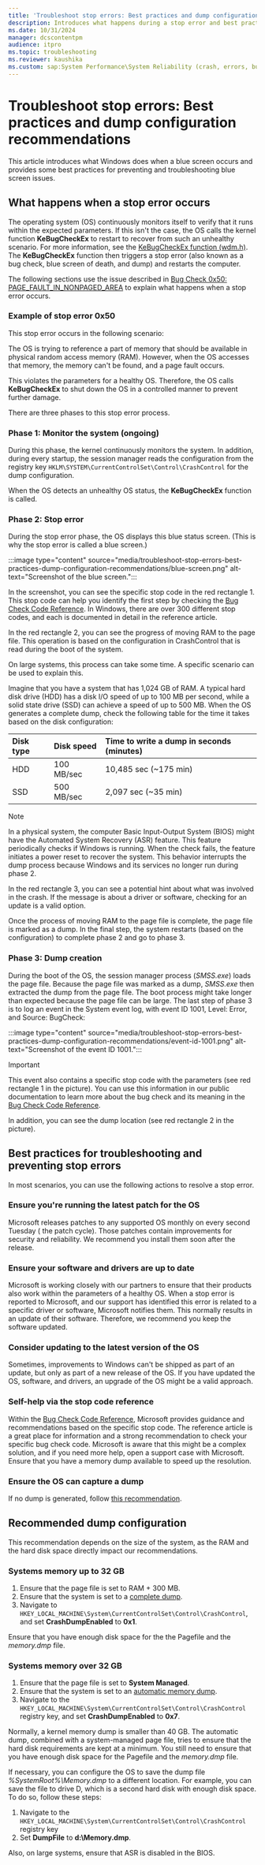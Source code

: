 ```yaml
---
title: 'Troubleshoot stop errors: Best practices and dump configurations'
description: Introduces what happens during a stop error and best practices for preventing and troubleshooting stop error issues.
ms.date: 10/31/2024
manager: dcscontentpm
audience: itpro
ms.topic: troubleshooting
ms.reviewer: kaushika
ms.custom: sap:System Performance\System Reliability (crash, errors, bug check or Blue Screen, unexpected reboot), csstroubleshoot
---
```

# Troubleshoot stop errors: Best practices and dump configuration recommendations

This article introduces what Windows does when a blue screen occurs and provides some best practices for preventing and troubleshooting blue screen issues.

## What happens when a stop error occurs

The operating system (OS) continuously monitors itself to verify that it runs within the expected parameters. If this isn't the case, the OS calls the kernel function **KeBugCheckEx** to restart to recover from such an unhealthy scenario. For more information, see the [KeBugCheckEx function (wdm.h)](/windows-hardware/drivers/ddi/wdm/nf-wdm-kebugcheckex). The **KeBugCheckEx** function then triggers a stop error (also known as a bug check, blue screen of death, and dump) and restarts the computer.

The following sections use the issue described in [Bug Check 0x50: PAGE_FAULT_IN_NONPAGED_AREA](/windows-hardware/drivers/debugger/bug-check-0x50--page-fault-in-nonpaged-area) to explain what happens when a stop error occurs.

### Example of stop error 0x50

This stop error occurs in the following scenario:

The OS is trying to reference a part of memory that should be available in physical random access memory (RAM). However, when the OS accesses that memory, the memory can't be found, and a page fault occurs.

This violates the parameters for a healthy OS. Therefore, the OS calls **KeBugCheckEx** to shut down the OS in a controlled manner to prevent further damage.

There are three phases to this stop error process.

### Phase 1: Monitor the system (ongoing)

During this phase, the kernel continuously monitors the system. In addition, during every startup, the session manager reads the configuration from the registry key `HKLM\SYSTEM\CurrentControlSet\Control\CrashControl` for the dump configuration.

When the OS detects an unhealthy OS status, the **KeBugCheckEx** function is called.

### Phase 2: Stop error

During the stop error phase, the OS displays this blue status screen. (This is why the stop error is called a blue screen.)

:::image type="content" source="media/troubleshoot-stop-errors-best-practices-dump-configuration-recommendations/blue-screen.png" alt-text="Screenshot of the blue screen.":::

In the screenshot, you can see the specific stop code in the red rectangle 1. This stop code can help you identify the first step by checking the [Bug Check Code Reference](/windows-hardware/drivers/debugger/bug-check-code-reference2). In Windows, there are over 300 different stop codes, and each is documented in detail in the reference article.

In the red rectangle 2, you can see the progress of moving RAM to the page file. This operation is based on the configuration in CrashControl that is read during the boot of the system.

On large systems, this process can take some time. A specific scenario can be used to explain this.

Imagine that you have a system that has 1,024 GB of RAM. A typical hard disk drive (HDD) has a disk I/O speed of up to 100 MB per second, while a solid state drive (SSD) can achieve a speed of up to 500 MB. When the OS generates a complete dump, check the following table for the time it takes based on the disk configuration:

| Disk type | Disk speed | Time to write a dump in seconds (minutes) |
| :-------- | :--------- | :---------------------------------------- |
| HDD       | 100 MB/sec | 10,485 sec (~175 min)                     |
| SSD       | 500 MB/sec | 2,097 sec (~35 min)                       |

> [!NOTE]
> In a physical system, the computer Basic Input-Output System (BIOS) might have the Automated System Recovery (ASR) feature. This feature periodically checks if Windows is running. When the check fails, the feature initiates a power reset to recover the system. This behavior interrupts the dump process because Windows and its services no longer run during phase 2.

In the red rectangle 3, you can see a potential hint about what was involved in the crash. If the message is about a driver or software, checking for an update is a valid option.

Once the process of moving RAM to the page file is complete, the page file is marked as a dump. In the final step, the system restarts (based on the configuration) to complete phase 2 and go to phase 3.

### Phase 3: Dump creation

During the boot of the OS, the session manager process (*SMSS.exe*) loads the page file. Because the page file was marked as a dump, *SMSS.exe* then extracted the dump from the page file. The boot process might take longer than expected because the page file can be large. The last step of phase 3 is to log an event in the System event log, with event ID 1001, Level: Error, and Source: BugCheck:

:::image type="content" source="media/troubleshoot-stop-errors-best-practices-dump-configuration-recommendations/event-id-1001.png" alt-text="Screenshot of the event ID 1001.":::

> [!IMPORTANT]
> This event also contains a specific stop code with the parameters (see red rectangle 1 in the picture). You can use this information in our public documentation to learn more about the bug check and its meaning in the [Bug Check Code Reference](/windows-hardware/drivers/debugger/bug-check-code-reference2).
>
> In addition, you can see the dump location (see red rectangle 2 in the picture).

## Best practices for troubleshooting and preventing stop errors

In most scenarios, you can use the following actions to resolve a stop error.

### Ensure you're running the latest patch for the OS

Microsoft releases patches to any supported OS monthly on every second Tuesday ( the patch cycle). Those patches contain improvements for security and reliability. We recommend you install them soon after the release.

### Ensure your software and drivers are up to date

Microsoft is working closely with our partners to ensure that their products also work within the parameters of a healthy OS. When a stop error is reported to Microsoft, and our support has identified this error is related to a specific driver or software, Microsoft notifies them. This normally results in an update of their software. Therefore, we recommend you keep the software updated.

### Consider updating to the latest version of the OS

Sometimes, improvements to Windows can't be shipped as part of an update, but only as part of a new release of the OS. If you have updated the OS, software, and drivers, an upgrade of the OS might be a valid approach.

### Self-help via the stop code reference

Within the [Bug Check Code Reference](/windows-hardware/drivers/debugger/bug-check-code-reference2), Microsoft provides guidance and recommendations based on the specific stop code. The reference article is a great place for information and a strong recommendation to check your specific bug check code. Microsoft is aware that this might be a complex solution, and if you need more help, open a support case with Microsoft. Ensure that you have a memory dump available to speed up the resolution.

### Ensure the OS can capture a dump

If no dump is generated, follow [this recommendation](#recommended-dump-configuration).

## Recommended dump configuration

This recommendation depends on the size of the system, as the RAM and the hard disk space directly impact our recommendations.

### Systems memory up to 32 GB

1. Ensure that the page file is set to RAM + 300 MB.
2. Ensure that the system is set to a [complete dump](memory-dump-file-options.md#complete-memory-dump).
3. Navigate to `HKEY_LOCAL_MACHINE\System\CurrentControlSet\Control\CrashControl`, and set **CrashDumpEnabled** to **0x1**.

Ensure that you have enough disk space for the the Pagefile and the *memory.dmp* file.

### Systems memory over 32 GB

1. Ensure that the page file is set to **System Managed**.
2. Ensure that the system is set to an [automatic memory dump](/windows-hardware/drivers/debugger/automatic-memory-dump).  
3. Navigate to the `HKEY_LOCAL_MACHINE\System\CurrentControlSet\Control\CrashControl` registry key, and set **CrashDumpEnabled** to **0x7**.

Normally, a kernel memory dump is smaller than 40 GB. The automatic dump, combined with a system-managed page file, tries to ensure that the hard disk requirements are kept at a minimum. You still need to ensure that you have enough disk space for the Pagefile and the *memory.dmp* file.

If necessary, you can configure the OS to save the dump file *%SystemRoot%\Memory.dmp* to a different location. For example, you can save the file to drive D, which is a second hard disk with enough disk space. To do so, follow these steps:

1. Navigate to the `HKEY_LOCAL_MACHINE\System\CurrentControlSet\Control\CrashControl` registry key
2. Set **DumpFile** to **d:\Memory.dmp**.

Also, on large systems, ensure that ASR is disabled in the BIOS.
